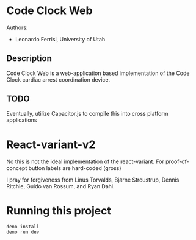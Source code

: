# Code Clock Web

Authors:
- Leonardo Ferrisi, University of Utah

## Description
Code Clock Web is a web-application based implementation of the Code Clock cardiac arrest coordination device.

## TODO
Eventually, utilize Capacitor.js to compile this into cross platform applications

# React-variant-v2

No this is not the ideal implementation of the react-variant.
For proof-of-concept button labels are hard-coded (gross)

I pray for forgiveness from Linus Torvalds, Bjarne Stroustrup, Dennis Ritchie, Guido van Rossum, and Ryan Dahl.

# Running this project


    deno install
    deno run dev